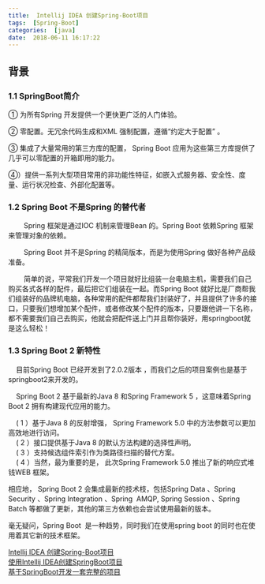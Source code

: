 ```yaml
---
title:  Intellij IDEA 创建Spring-Boot项目
tags:  [Spring-Boot]
categories:  [java]
date:  2018-06-11 16:17:22
---
```



## 背景
### 1.1 SpringBoot简介

① 为所有Spring 开发提供一个更快更广泛的人门体验。

② 零配置。无冗余代码生成和XML 强制配置，遵循“约定大于配置” 。

③ 集成了大量常用的第三方库的配置， Spring Boot 应用为这些第三方库提供了几乎可以零配置的开箱即用的能力。

④）提供一系列大型项目常用的非功能性特征，如嵌入式服务器、安全性、度量、运行状况检查、外部化配置等。

### 1.2 Spring Boot 不是Spring 的替代者

        Spring 框架是通过IOC 机制来管理Bean 的。Spring Boot 依赖Spring 框架来管理对象的依赖。

        Spring Boot 并不是Spring 的精简版本，而是为使用Spring 做好各种产品级准备。

        简单的说，平常我们开发一个项目就好比组装一台电脑主机，需要我们自己购买各式各样的配件，最后把它们组装在一起。而Spring Boot 就好比是厂商帮我们组装好的品牌机电脑，各种常用的配件都帮我们封装好了，并且提供了许多的接口，只要我们想增加某个配件，或者修改某个配件的版本，只要跟他讲一下名称，都不需要我们自己去购买，他就会把配件送上门并且帮你装好，用springboot就是这么轻松！

### 1.3 Spring Boot 2 新特性

    目前Spring Boot 已经开发到了2.0.2版本 ，而我们之后的项目案例也是基于springboot2来开发的。

    Spring Boot 2 基于最新的Java 8 和Spring Framework 5 ，这意味着Spring Boot 2 拥有构建现代应用的能力。

    ( 1 ）基于Java 8 的反射增强， Spring Framework 5.0 中的方法参数可以更加高效地进行访问。  
    ( 2 ）接口提供基于Java 8 的默认方法构建的选择性声明。  
    ( 3 ）支持候选组件索引作为类路径扫描的替代方案。  
    ( 4 ）当然，最为重要的是， 此次Spring Framework 5.0 推出了新的响应式堆钱WEB 框架。  

相应地， Spring Boot 2 会集成最新的技术枝，包括Spring Data 、Spring Security 、Spring Integration 、Spring  AMQP, Spring Session 、Spring Batch 等都做了更新，其他的第三方依赖也会尝试使用最新的版本。

毫无疑问，Spring Boot  是一种趋势，同时我们在使用spring boot 的同时也在使用着其它新的技术框架。


[Intellij IDEA 创建Spring-Boot项目](https://blog.csdn.net/u014296316/article/details/79382186)  
[使用Intellij IDEA创建SpringBoot项目](https://blog.csdn.net/zyhlwzy/article/details/78730587)  
[基于SpringBoot开发一套完整的项目](https://blog.csdn.net/xwd718/article/details/80640357)